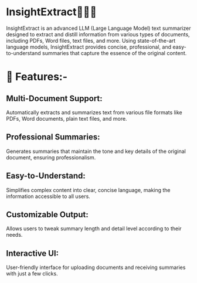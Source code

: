 # InsightExtract⛓️‍💥🔖
InsightExtract is an advanced LLM (Large Language Model) text summarizer designed to extract and distill information from various types of documents, including PDFs, Word files, text files, and more. Using state-of-the-art language models, InsightExtract provides concise, professional, and easy-to-understand summaries that capture the essence of the original content.

# 🚀 Features:-

## Multi-Document Support: 
Automatically extracts and summarizes text from various file formats like PDFs, Word documents, plain text files, and more.

## Professional Summaries: 
Generates summaries that maintain the tone and key details of the original document, ensuring professionalism.

## Easy-to-Understand: 
Simplifies complex content into clear, concise language, making the information accessible to all users.

## Customizable Output: 
Allows users to tweak summary length and detail level according to their needs.

## Interactive UI: 
User-friendly interface for uploading documents and receiving summaries with just a few clicks.
